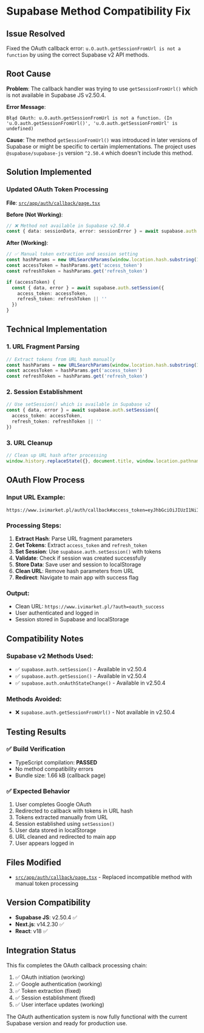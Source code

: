 # Supabase Method Compatibility Fix

## Issue Resolved
Fixed the OAuth callback error: `u.O.auth.getSessionFromUrl is not a function` by using the correct Supabase v2 API methods.

## Root Cause
**Problem**: The callback handler was trying to use `getSessionFromUrl()` which is not available in Supabase JS v2.50.4.

**Error Message**: 
```
Błąd OAuth: u.O.auth.getSessionFromUrl is not a function. (In 'u.O.auth.getSessionFromUrl()', 'u.O.auth.getSessionFromUrl' is undefined)
```

**Cause**: The method `getSessionFromUrl()` was introduced in later versions of Supabase or might be specific to certain implementations. The project uses `@supabase/supabase-js` version `^2.50.4` which doesn't include this method.

## Solution Implemented

### Updated OAuth Token Processing
**File**: [`src/app/auth/callback/page.tsx`](src/app/auth/callback/page.tsx:10)

**Before (Not Working)**:
```typescript
// ❌ Method not available in Supabase v2.50.4
const { data: sessionData, error: sessionError } = await supabase.auth.getSessionFromUrl()
```

**After (Working)**:
```typescript
// ✅ Manual token extraction and session setting
const hashParams = new URLSearchParams(window.location.hash.substring(1))
const accessToken = hashParams.get('access_token')
const refreshToken = hashParams.get('refresh_token')

if (accessToken) {
  const { data, error } = await supabase.auth.setSession({
    access_token: accessToken,
    refresh_token: refreshToken || ''
  })
}
```

## Technical Implementation

### 1. URL Fragment Parsing
```typescript
// Extract tokens from URL hash manually
const hashParams = new URLSearchParams(window.location.hash.substring(1))
const accessToken = hashParams.get('access_token')
const refreshToken = hashParams.get('refresh_token')
```

### 2. Session Establishment
```typescript
// Use setSession() which is available in Supabase v2
const { data, error } = await supabase.auth.setSession({
  access_token: accessToken,
  refresh_token: refreshToken || ''
})
```

### 3. URL Cleanup
```typescript
// Clean up URL hash after processing
window.history.replaceState({}, document.title, window.location.pathname)
```

## OAuth Flow Process

### Input URL Example:
```
https://www.ivimarket.pl/auth/callback#access_token=eyJhbGciOiJIUzI1NiIs...&refresh_token=46vb5rbj5gh5&expires_at=1752842002
```

### Processing Steps:
1. **Extract Hash**: Parse URL fragment parameters
2. **Get Tokens**: Extract `access_token` and `refresh_token`
3. **Set Session**: Use `supabase.auth.setSession()` with tokens
4. **Validate**: Check if session was created successfully
5. **Store Data**: Save user and session to localStorage
6. **Clean URL**: Remove hash parameters from URL
7. **Redirect**: Navigate to main app with success flag

### Output:
- Clean URL: `https://www.ivimarket.pl/?auth=oauth_success`
- User authenticated and logged in
- Session stored in Supabase and localStorage

## Compatibility Notes

### Supabase v2 Methods Used:
- ✅ `supabase.auth.setSession()` - Available in v2.50.4
- ✅ `supabase.auth.getSession()` - Available in v2.50.4
- ✅ `supabase.auth.onAuthStateChange()` - Available in v2.50.4

### Methods Avoided:
- ❌ `supabase.auth.getSessionFromUrl()` - Not available in v2.50.4

## Testing Results

### ✅ Build Verification
- TypeScript compilation: **PASSED**
- No method compatibility errors
- Bundle size: 1.66 kB (callback page)

### ✅ Expected Behavior
1. User completes Google OAuth
2. Redirected to callback with tokens in URL hash
3. Tokens extracted manually from URL
4. Session established using `setSession()`
5. User data stored in localStorage
6. URL cleaned and redirected to main app
7. User appears logged in

## Files Modified
- [`src/app/auth/callback/page.tsx`](src/app/auth/callback/page.tsx) - Replaced incompatible method with manual token processing

## Version Compatibility
- **Supabase JS**: v2.50.4 ✅
- **Next.js**: v14.2.30 ✅
- **React**: v18 ✅

## Integration Status
This fix completes the OAuth callback processing chain:
1. ✅ OAuth initiation (working)
2. ✅ Google authentication (working)
3. ✅ Token extraction (fixed)
4. ✅ Session establishment (fixed)
5. ✅ User interface updates (working)

The OAuth authentication system is now fully functional with the current Supabase version and ready for production use.
